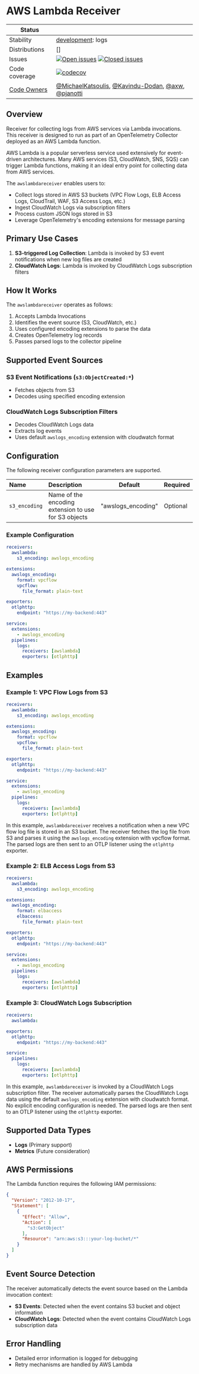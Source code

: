 # AWS Lambda Receiver
<!-- status autogenerated section -->
| Status        |           |
| ------------- |-----------|
| Stability     | [development]: logs   |
| Distributions | [] |
| Issues        | [![Open issues](https://img.shields.io/github/issues-search/open-telemetry/opentelemetry-collector-contrib?query=is%3Aissue%20is%3Aopen%20label%3Areceiver%2Fawslambda%20&label=open&color=orange&logo=opentelemetry)](https://github.com/open-telemetry/opentelemetry-collector-contrib/issues?q=is%3Aopen+is%3Aissue+label%3Areceiver%2Fawslambda) [![Closed issues](https://img.shields.io/github/issues-search/open-telemetry/opentelemetry-collector-contrib?query=is%3Aissue%20is%3Aclosed%20label%3Areceiver%2Fawslambda%20&label=closed&color=blue&logo=opentelemetry)](https://github.com/open-telemetry/opentelemetry-collector-contrib/issues?q=is%3Aclosed+is%3Aissue+label%3Areceiver%2Fawslambda) |
| Code coverage | [![codecov](https://codecov.io/github/open-telemetry/opentelemetry-collector-contrib/graph/main/badge.svg?component=receiver_awslambda)](https://app.codecov.io/gh/open-telemetry/opentelemetry-collector-contrib/tree/main/?components%5B0%5D=receiver_awslambda&displayType=list) |
| [Code Owners](https://github.com/open-telemetry/opentelemetry-collector-contrib/blob/main/CONTRIBUTING.md#becoming-a-code-owner)    | [@MichaelKatsoulis](https://www.github.com/MichaelKatsoulis), [@Kavindu-Dodan](https://www.github.com/Kavindu-Dodan), [@axw](https://www.github.com/axw), [@pjanotti](https://www.github.com/pjanotti) |

[development]: https://github.com/open-telemetry/opentelemetry-collector/blob/main/docs/component-stability.md#development
<!-- end autogenerated section -->

## Overview

Receiver for collecting logs from AWS services via Lambda invocations. This receiver is designed to run as part of an OpenTelemetry Collector deployed as an AWS Lambda function.

AWS Lambda is a popular serverless service used extensively for event-driven architectures. Many AWS services (S3, CloudWatch, SNS, SQS) can trigger Lambda functions, making it an ideal entry point for collecting data from AWS services.

The `awslambdareceiver` enables users to:

- Collect logs stored in AWS S3 buckets (VPC Flow Logs, ELB Access Logs, CloudTrail, WAF, S3 Access Logs, etc.)
- Ingest CloudWatch Logs via subscription filters
- Process custom JSON logs stored in S3
- Leverage OpenTelemetry's encoding extensions for message parsing

## Primary Use Cases

1. **S3-triggered Log Collection**: Lambda is invoked by S3 event notifications when new log files are created
2. **CloudWatch Logs**: Lambda is invoked by CloudWatch Logs subscription filters

## How It Works

The `awslambdareceiver` operates as follows:

1. Accepts Lambda Invocations
2. Identifies the event source (S3, CloudWatch, etc.)
3. Uses configured encoding extensions to parse the data
4. Creates OpenTelemetry log records
5. Passes parsed logs to the collector pipeline

## Supported Event Sources

### S3 Event Notifications (`s3:ObjectCreated:*`)
- Fetches objects from S3
- Decodes using specified encoding extension

### CloudWatch Logs Subscription Filters
- Decodes CloudWatch Logs data
- Extracts log events
- Uses default `awslogs_encoding` extension with cloudwatch format

## Configuration

The following receiver configuration parameters are supported.

| Name                  | Description                                                                                                                                | Default     | Required |
|:----------------------|:-------------------------------------------------------------------------------------------------------------------------------------------|-------------|----------|
| `s3_encoding`         | Name of the encoding extension to use for S3 objects                                                                                       | "awslogs_encoding" | Optional |

### Example Configuration

```yaml
receivers:
  awslambda:
    s3_encoding: awslogs_encoding

extensions:
  awslogs_encoding:
    format: vpcflow
    vpcflow:
      file_format: plain-text

exporters:
  otlphttp:
    endpoint: "https://my-backend:443"

service:
  extensions:
    - awslogs_encoding
  pipelines:
    logs:
      receivers: [awslambda]
      exporters: [otlphttp]
```

## Examples

### Example 1: VPC Flow Logs from S3

```yaml
receivers:
  awslambda:
    s3_encoding: awslogs_encoding

extensions:
  awslogs_encoding:
    format: vpcflow
    vpcflow:
      file_format: plain-text

exporters:
  otlphttp:
    endpoint: "https://my-backend:443"

service:
  extensions:
    - awslogs_encoding
  pipelines:
    logs:
      receivers: [awslambda]
      exporters: [otlphttp]
```

In this example, `awslambdareceiver` receives a notification when a new VPC flow log file is stored in an S3 bucket. The receiver fetches the log file from S3 and parses it using the `awslogs_encoding` extension with vpcflow format. The parsed logs are then sent to an OTLP listener using the `otlphttp` exporter.

### Example 2: ELB Access Logs from S3

```yaml
receivers:
  awslambda:
    s3_encoding: awslogs_encoding

extensions:
  awslogs_encoding:
    format: elbaccess
    elbaccess:
      file_format: plain-text

exporters:
  otlphttp:
    endpoint: "https://my-backend:443"

service:
  extensions:
    - awslogs_encoding
  pipelines:
    logs:
      receivers: [awslambda]
      exporters: [otlphttp]
```

### Example 3: CloudWatch Logs Subscription

```yaml
receivers:
  awslambda:

exporters:
  otlphttp:
    endpoint: "https://my-backend:443"

service:
  pipelines:
    logs:
      receivers: [awslambda]
      exporters: [otlphttp]
```

In this example, `awslambdareceiver` is invoked by a CloudWatch Logs subscription filter. The receiver automatically parses the CloudWatch Logs data using the default `awslogs_encoding` extension with cloudwatch format. No explicit encoding configuration is needed. The parsed logs are then sent to an OTLP listener using the `otlphttp` exporter.

## Supported Data Types

- **Logs** (Primary support)
- **Metrics** (Future consideration)

## AWS Permissions

The Lambda function requires the following IAM permissions:

```json
{
  "Version": "2012-10-17",
  "Statement": [
    {
      "Effect": "Allow",
      "Action": [
        "s3:GetObject"
      ],
      "Resource": "arn:aws:s3:::your-log-bucket/*"
    }
  ]
}
```

## Event Source Detection

The receiver automatically detects the event source based on the Lambda invocation context:

- **S3 Events**: Detected when the event contains S3 bucket and object information
- **CloudWatch Logs**: Detected when the event contains CloudWatch Logs subscription data

## Error Handling

- Detailed error information is logged for debugging
- Retry mechanisms are handled by AWS Lambda

